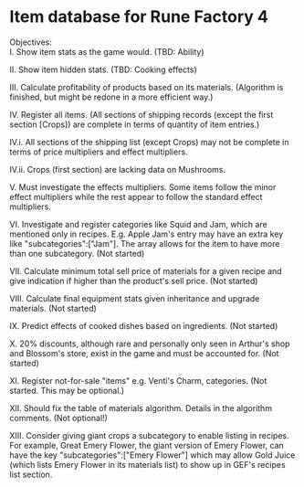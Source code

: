 # Item database for Rune Factory 4

Objectives:  
I. Show item stats as the game would. (TBD: Ability)

II. Show item hidden stats. (TBD: Cooking effects)

III. Calculate profitability of products based on its materials. (Algorithm is finished, but might be redone in a more efficient way.)

IV. Register all items. (All sections of shipping records (except the first section [Crops]) are complete in terms of quantity of item entries.)

IV.i. All sections of the shipping list (except Crops) may not be complete in terms of price multipliers and effect multipliers.

IV.ii. Crops (first section) are lacking data on Mushrooms.

V. Must investigate the effects multipliers. Some items follow the minor effect multipliers while the rest appear to follow the standard effect multipliers.

VI. Investigate and register categories like Squid and Jam, which are mentioned only in recipes. E.g. Apple Jam's entry may have an extra key like "subcategories":["Jam"]. The array allows for the item to have more than one subcategory. (Not started)

VII. Calculate minimum total sell price of materials for a given recipe and give indication if higher than the product's sell price. (Not started)

VIII. Calculate final equipment stats given inheritance and upgrade materials. (Not started)

IX. Predict effects of cooked dishes based on ingredients. (Not started)

X. 20% discounts, although rare and personally only seen in Arthur's shop and Blossom's store, exist in the game and must be accounted for. (Not started)

XI. Register not-for-sale "items" e.g. Venti's Charm, categories. (Not started. This may be optional.)

XII. Should fix the table of materials algorithm. Details in the algorithm comments. (Not optional!)

XIII. Consider giving giant crops a subcategory to enable listing in recipes. For example, Great Emery Flower, the giant version of Emery Flower, can have the key "subcategories":["Emery Flower"] which may allow Gold Juice (which lists Emery Flower in its materials list) to show up in GEF's recipes list section.
